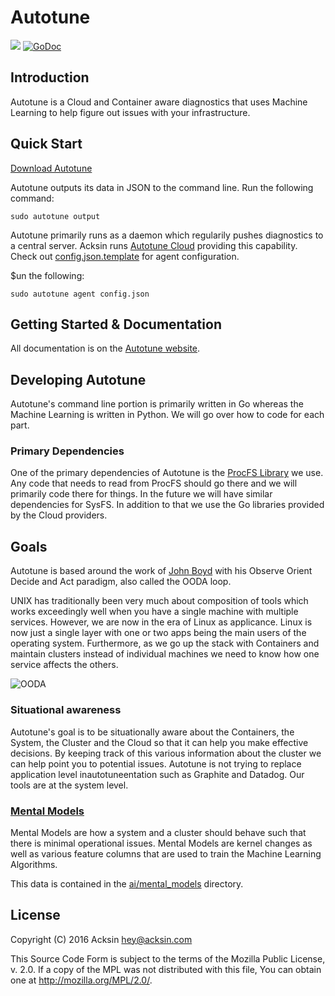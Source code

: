 # Autotune

<a href="https://travis-ci.org/acksin/autotune"><img src="https://travis-ci.org/acksin/autotune.svg?branch=master" /></a>
<a href="https://godoc.org/github.com/acksin/autotune"><img src="https://godoc.org/github.com/acksin/autotune?status.svg" alt="GoDoc"></a>

## Introduction

Autotune is a Cloud and Container aware diagnostics that uses Machine
Learning to help figure out issues with your infrastructure.

## Quick Start

[Download Autotune](https://www.acksin.com/autotune)

Autotune outputs its data in JSON to the command line. Run the following
command:

    sudo autotune output

Autotune primarily runs as a daemon which regularily pushes diagnostics
to a central server. Acksin runs
[Autotune Cloud](https://www.acksin.com/console/login?redirectTo=https://www.acksin.com/console/autotune)
providing this capability.  Check out
[config.json.template](config.json.template) for agent configuration.

$un the following:

    sudo autotune agent config.json

## Getting Started & Documentation

All documentation is on the [Autotune website](https://www.acksin.com/autotune).

## Developing Autotune

Autotune's command line portion is primarily written in Go whereas the
Machine Learning is written in Python. We will go over how to code for
each part.

### Primary Dependencies

One of the primary dependencies of Autotune is the [ProcFS Library](https://github.com/acksin/procfs) we use.
Any code that needs to read from ProcFS should go there and we will
primarily code there for things. In the future we will have similar
dependencies for SysFS. In addition to that we use the Go libraries
provided by the Cloud providers.

## Goals

Autotune is based around the work of
[John Boyd](https://en.wikipedia.org/wiki/John_Boyd_(military_strategist))
with his Observe Orient Decide and Act paradigm, also called
the OODA loop.

UNIX has traditionally been very much about composition of tools which
works exceedingly well when you have a single machine with multiple
services. However, we are now in the era of Linux as applicance. Linux
is now just a single layer with one or two apps being the main users
of the operating system. Furthermore, as we go up the stack with
Containers and maintain clusters instead of individual machines we
need to know how one service affects the others.

![OODA](https://assets.acksin.com/images/autotune_ooda.png)

### Situational awareness

Autotune's goal is to be situationally aware about the Containers, the
System, the Cluster and the Cloud so that it can help you make
effective decisions. By keeping track of this various information
about the cluster we can help point you to potential issues. Autotune is
not trying to replace application level inautotuneentation such as
Graphite and Datadog. Our tools are at the system level.

### [Mental Models](https://github.com/acksin/autotune/wiki/Mental-Models)

Mental Models are how a system and a cluster should behave such that
there is minimal operational issues. Mental Models are kernel changes
as well as various feature columns that are used to train the Machine
Learning Algorithms.

This data is contained in the [ai/mental_models](https://github.com/acksin/autotune/tree/master/ai/mental_models) directory.

## License

Copyright (C) 2016 Acksin <hey@acksin.com>

This Source Code Form is subject to the terms of the Mozilla Public
License, v. 2.0. If a copy of the MPL was not distributed with this
file, You can obtain one at <http://mozilla.org/MPL/2.0/>.
